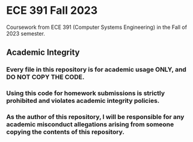 # ECE 391 Fall 2023
 Coursework from ECE 391 (Computer Systems Engineering) in the Fall of 2023 semester. 

## Academic Integrity
### Every file in this repository is for academic usage ONLY, and DO NOT COPY THE CODE. 
### Using this code for homework submissions is strictly prohibited and violates academic integrity policies.
### As the author of this repository, I will be responsible for any academic misconduct allegations arising from someone copying the contents of this repository. 
